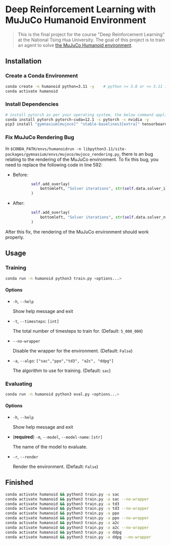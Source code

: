 # Deep Reinforcement Learning with MuJuCo Humanoid Environment

> This is the final project for the course "Deep Reinforcement Learning" at the National Tsing Hua University.
> The goal of this project is to train an agent to solve [the MuJuCo Humanoid environment](https://gymnasium.farama.org/main/environments/mujoco/humanoid/).

## Installation

### Create a Conda Environment

```bash
conda create -n humanoid python=3.11 -y    # python >= 3.8 or <= 3.11 is required
conda activate humanoid
```

### Install Dependencies

```bash
# install pytorch as per your operating system, the below command applies to Linux
conda install pytorch pytorch-cuda=12.1 -c pytorch -c nvidia -y
pip3 install "gymnasium[mujoco]" "stable-baselines3[extra]" tensorboard numpy
```

### Fix MuJuCo Rendering Bug

In `$CONDA_PATH/envs/humanoidrun -n libpython3.11/site-packages/gymnasium/envs/mujoco/mujoco_rendering.py`, there is an bug relating to the rendering of the MuJuCo environment.
To fix this bug, you need to replace the following code in line 592:

- Before:
    ```python
            self.add_overlay(
                bottomleft, "Solver iterations", str(self.data.solver_iter + 1)
            )
    ```

- After:
    ```python
            self.add_overlay(
                bottomleft, "Solver iterations", str(self.data.solver_niter + 1)
            )
    ```

After this fix, the rendering of the MuJuCo environment should work properly.

## Usage

### Training

```bash
conda run -n humanoid python3 train.py <options...>
```

#### Options

- `-h`, `--help`

    Show help message and exit

- `-t`, `--timesteps`: `[int]`
                    
    The total number of timesteps to train for. (Default: `5_000_000`)

- `--no-wrapper`

    Disable the wrapper for the environment. (Default: `False`)

- `-a`, `--algo`: `["sac","ppo","td3", "a2c", "ddpg"]`

    The algorithm to use for training. (Default: `sac`)

### Evaluating

```bash
conda run -n humanoid python3 eval.py <options...>
```

#### Options

- `-h`, `--help`

    Show help message and exit

- (**required**) `-m`, `--model`, `--model-name`: `[str]`

    The name of the model to evaluate.

- `-r`, `--render`

     Render the environment. (Default: `False`)

## Finished

```bash
conda activate humanoid && python3 train.py -a sac
conda activate humanoid && python3 train.py -a sac --no-wrapper
conda activate humanoid && python3 train.py -a td3
conda activate humanoid && python3 train.py -a td3 --no-wrapper
conda activate humanoid && python3 train.py -a ppo
conda activate humanoid && python3 train.py -a ppo --no-wrapper
conda activate humanoid && python3 train.py -a a2c
conda activate humanoid && python3 train.py -a a2c --no-wrapper
conda activate humanoid && python3 train.py -a ddpg
conda activate humanoid && python3 train.py -a ddpg --no-wrapper
```
